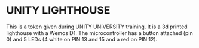 # UNITY LIGHTHOUSE

This is a token given during UNITY UNIVERSITY training.  It is a 3d printed lighthouse with a Wemos D1.  The microcontroller has a button attached (pin 0) and 5 LEDs (4 white on PIN 13 and 15 and a red on PIN 12).